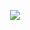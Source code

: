 <p align="center">
  <img src="https://private-user-images.githubusercontent.com/164212085/344575228-2f6c7ba8-1270-4e4d-b560-7726438e30b3.png?jwt=eyJhbGciOiJIUzI1NiIsInR5cCI6IkpXVCJ9.eyJpc3MiOiJnaXRodWIuY29tIiwiYXVkIjoicmF3LmdpdGh1YnVzZXJjb250ZW50LmNvbSIsImtleSI6ImtleTUiLCJleHAiOjE3MjA1NjY4NzcsIm5iZiI6MTcyMDU2NjU3NywicGF0aCI6Ii8xNjQyMTIwODUvMzQ0NTc1MjI4LTJmNmM3YmE4LTEyNzAtNGU0ZC1iNTYwLTc3MjY0MzhlMzBiMy5wbmc_WC1BbXotQWxnb3JpdGhtPUFXUzQtSE1BQy1TSEEyNTYmWC1BbXotQ3JlZGVudGlhbD1BS0lBVkNPRFlMU0E1M1BRSzRaQSUyRjIwMjQwNzA5JTJGdXMtZWFzdC0xJTJGczMlMkZhd3M0X3JlcXVlc3QmWC1BbXotRGF0ZT0yMDI0MDcwOVQyMzA5MzdaJlgtQW16LUV4cGlyZXM9MzAwJlgtQW16LVNpZ25hdHVyZT03MmJiZmRiMTUzZmQyY2E0NzRmNmQ4MTAxMTNiM2VjZTMwZWUxYjU0MzIzODBiN2ZjOGU5OTk2Nzk2NDA0MzhkJlgtQW16LVNpZ25lZEhlYWRlcnM9aG9zdCZhY3Rvcl9pZD0wJmtleV9pZD0wJnJlcG9faWQ9MCJ9.glDqI02Fm88Jvv55CGXTF1M3OGky9Zwg1bDKSyVKbM4"/>
</p>
